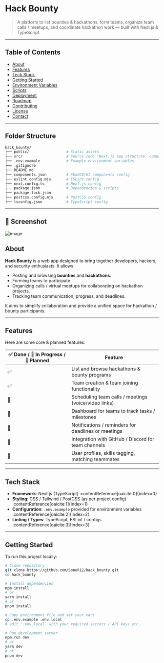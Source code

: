 # Hack Bounty

> A platform to list bounties & hackathons, form teams, organize team calls / meetups, and coordinate hackathon work — built with Next.js & TypeScript.

---

## Table of Contents

- [About](#about)  
- [Features](#features)  
- [Tech Stack](#tech-stack)  
- [Getting Started](#getting-started)  
- [Environment Variables](#environment-variables)  
- [Scripts](#scripts)  
- [Deployment](#deployment)  
- [Roadmap](#roadmap)  
- [Contributing](#contributing)  
- [License](#license)  
- [Contact](#contact)  

---

## Folder Structure

```bash
hack_bounty/
├── public/                 # Static assets
├── src/                    # Source code (Next.js app structure, components, etc.)
├── .env.example            # Example environment variables
├── .gitignore
├── README.md
├── components.json         # ShadCN/UI components config
├── eslint.config.mjs       # ESLint config
├── next.config.ts          # Next.js config
├── package.json            # Dependencies & scripts
├── package-lock.json
├── postcss.config.mjs      # PostCSS config
├── tsconfig.json           # TypeScript config
````
---

## 📸 Screenshot
![image](https://github.com/SonuR12/hack_bounty/blob/main/public/Demo.png)


## About

**Hack Bounty** is a web app designed to bring together developers, hackers, and security enthusiasts. It allows:

- Posting and browsing **bounties** and **hackathons**.  
- Forming teams to participate.  
- Organizing calls / virtual meetups for collaborating on hackathon projects.  
- Tracking team communication, progress, and deadlines.

It aims to simplify collaboration and provide a unified space for hackathon / bounty participants.

---

## Features

Here are some core & planned features:

| ✅ Done / 🔄 In Progress / 🚀 Planned | Feature |
|--------------------------------------|---------|
| ✅ | List and browse hackathons & bounty programs |
| ✅ | Team creation & team joining functionality |
| 🔄 | Scheduling team calls / meetings (voice/video links) |
| 🔄 | Dashboard for teams to track tasks / milestones |
| 🚀 | Notifications / reminders for deadlines or meetings |
| 🚀 | Integration with GitHub / Discord for team channels |
| 🚀 | User profiles, skills tagging, matching teammates |

---

## Tech Stack

- **Framework**: Next.js (TypeScript) :contentReference[oaicite:0]{index=0}  
- **Styling**: CSS / Tailwind / PostCSS (as per project config) :contentReference[oaicite:1]{index=1}  
- **Configuration**: `.env.example` provided for environment variables :contentReference[oaicite:2]{index=2}  
- **Linting / Types**: TypeScript, ESLint / configs :contentReference[oaicite:3]{index=3}  

---

## Getting Started

To run this project locally:

```bash
# Clone repository
git clone https://github.com/SonuR12/hack_bounty.git
cd hack_bounty

# Install dependencies
npm install
# or
yarn install
# or
pnpm install

# Copy environment file and set your vars
cp .env.example .env.local
# edit `.env.local` with your required secrets / API keys etc.

# Run development server
npm run dev
# or
yarn dev
# or
pnpm dev
```

